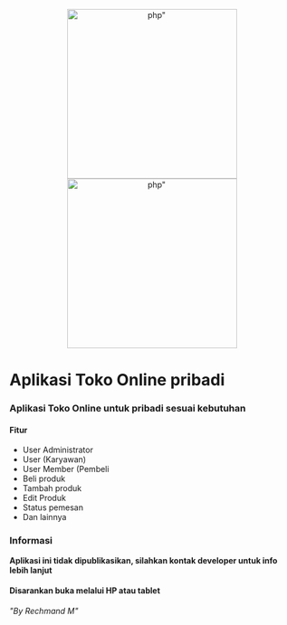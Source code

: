 <p align="center"><a href="https://tokomart.id" target="_blank"><img src="https://repository-images.githubusercontent.com/362925811/f08ba083-939e-4f67-a3d0-bf4ae9b51acb" width="300" alt=php"></a>
  <a href="https://tokomart.id" target="_blank"><img src="https://rechmand.id/assets/ico/project/tokomart1.jpg" width="300" alt=php"></a></p>
  
# Aplikasi Toko Online pribadi
### Aplikasi Toko Online untuk pribadi sesuai kebutuhan
#### Fitur
- User Administrator
- User (Karyawan)
- User Member (Pembeli
- Beli produk
- Tambah produk
- Edit Produk
- Status pemesan
- Dan lainnya

### Informasi
**Aplikasi ini tidak dipublikasikan, silahkan kontak developer untuk info lebih lanjut**
  
#### Disarankan buka melalui HP atau tablet

*"By Rechmand M"*




